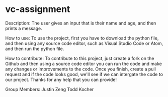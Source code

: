 # vc-assignment

Description:
The user gives an input that is their  name and age, and then prints a message.


How to use:
To use the project, first you have to download the python file, and then using any source code editor, such as Visual Studio Code or Atom, and then run the python file.

How to contribute:
To contribute to this project, just create a fork on the Github and then using a source code editor you can run the code and make any changes or improvements to the code. Once you finish, create a pull request and if the code looks good, we'll see if we can intergate the code to our project. Thanks for any help that you can provide!


Group Members:
Justin Zeng
Todd Kocher
